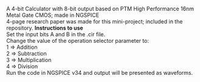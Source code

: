 A 4-bit Calculator with 8-bit output based on PTM High Performance 16nm Metal Gate CMOS; made in NGSPICE\
4-page research paper was made for this mini-project; included in the repository.
**Instructions to use**\
Set the input bits A and B in the .cir file.\
Change the value of the operation selector parameter to:\
1 => Addition\
2 => Subtraction\
3 => Multiplication\
4 => Division\
Run the code in NGSPICE v34 and output will be presented as waveforms.


